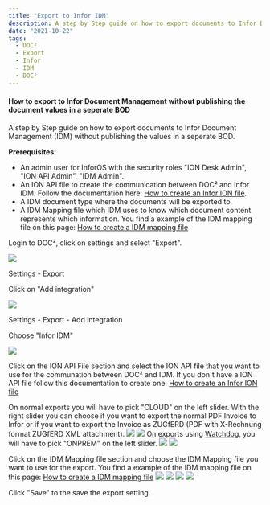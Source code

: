 ```yaml
---
title: "Export to Infor IDM"
description: A step by Step guide on how to export documents to Infor Document Management (IDM) without publishing the values in a seperate BOD.
date: "2021-10-22"
tags:
  - DOC²
  - Export
  - Infor
  - IDM
  - DOC²
---
```


#### How to export to Infor Document Management without publishing the document values in a seperate BOD

A step by Step guide on how to export documents to Infor Document Management (IDM) without publishing the values in a seperate BOD.

**Prerequisites:**

- An admin user for InforOS with the security roles "ION Desk Admin", "ION API Admin", "IDM Admin".
- An ION API file to create the communication between DOC² and Infor IDM. Follow the documentation here: [How to create an Infor ION file](/doc2/export/create-a-infor-ion-file/).
- A IDM document type where the documents will be exported to.
- A IDM Mapping file which IDM uses to know which document content represents which information. You find a example of the IDM mapping file on this page: [How to create a IDM mapping file](/doc2/export/how-to-create-a-idm-mapping-file/)

Login to DOC², click on settings and select "Export".

![](/_images/doc2/ExportToInforIDM_1.png)


Settings - Export

Click on "Add integration"

![](/_images/doc2/ExportToInforIDM_2.png)

Settings - Export - Add integration

Choose "Infor IDM"

![](/_images/doc2/ExportToInforIDM_3.png)

Click on the ION API File section and select the ION API file that you want to use for the communation between DOC² and IDM. If you don´t have a ION API file follow this documentation to create one: [How to create an Infor ION file](/doc2/export/create-a-infor-ion-file/)

On normal exports you will have to pick "CLOUD" on the left slider.
With the right slider you can choose if you want to export the normal PDF Invoice to Infor or if you want to export the Invoice as ZUGfERD (PDF with X-Rechnung format ZUGfERD XML attachment).
![](/_images/doc2/ExportToInforIDM_4_PDF_Cloud.png)
![](/_images/doc2/ExportToInforIDM_4_ZUGfERD_Cloud.png)
On exports using [Watchdog](/doc2/fileshare/), you will have to pick "ONPREM" on the left slider.
![](/_images/doc2/ExportToInforIDM_4_PDF_OnPrem.png)
![](/_images/doc2/ExportToInforIDM_4_ZUGfERD_OnPrem.png)

Click on the IDM Mapping file section and choose the IDM Mapping file you want to use for the export.
You find a example of the IDM mapping file on this page: [How to create a IDM mapping file](/doc2/export/how-to-create-a-idm-mapping-file/)
![](/_images/doc2/ExportToInforIDM_5_PDF_Cloud.png)
![](/_images/doc2/ExportToInforIDM_5_ZUGfERD_Cloud.png)
![](/_images/doc2/ExportToInforIDM_5_PDF_OnPrem.png)
![](/_images/doc2/ExportToInforIDM_5_ZUGfERD_OnPrem.png)

Click "Save" to the save the export setting.
